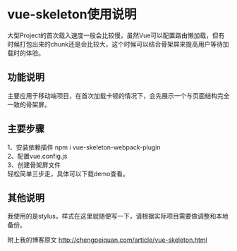 vue-skeleton使用说明
===

大型Project的首次载入速度一般会比较慢，虽然Vue可以配置路由懒加载，但有时候打包出来的chunk还是会比较大，这个时候可以结合骨架屏来提高用户等待加载时的体验。

## 功能说明
主要应用于移动端项目，在首次加载卡顿的情况下，会先展示一个与页面结构完全一致的骨架屏。<br>

## 主要步骤
1、安装依赖插件 npm i vue-skeleton-webpack-plugin	<br>
2、配置vue.config.js<br>
3、创建骨架屏文件<br>
轻松简单三步走，具体可以下载demo查看。<br>

## 其他说明
我使用的是stylus，样式在这里就随便写一下，请根据实际项目需要做调整和本地备份。

附上我的博客原文 http://chengpeiquan.com/article/vue-skeleton.html